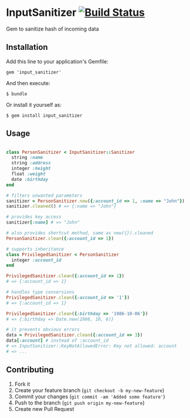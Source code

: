 # InputSanitizer [![Build Status](https://secure.travis-ci.org/futuresimple/input_sanitizer.png?branch=master)](http://travis-ci.org/futuresimple/input_sanitizer)

Gem to sanitize hash of incoming data

## Installation

Add this line to your application's Gemfile:

    gem 'input_sanitizer'

And then execute:

    $ bundle

Or install it yourself as:

    $ gem install input_sanitizer

## Usage

```ruby

class PersonSanitizer < InputSanitizer::Sanitizer
  string :name
  string :address
  integer :height
  float :weight
  date :birthday
end

# filters unwanted parameters
sanitizer = PersonSanitizer.new({:account_id => 1, :name => "John"})
sanitizer.cleaned() # => {:name => "John"}

# provides key access
sanitizer[:name] # => "John"

# also provides shortcut method, same as new({}).cleaned
PersonSanitizer.clean({:account_id => 1})

# supports inheritance
class PrivilegedSanitizer < PersonSanitizer
  integer :account_id
end

PrivilegedSanitizer.clean({:account_id => 1})
# => {:account_id => 1}

# handles type conversions
PrivilegedSanitizer.clean({:account_id => '1'})
# => {:account_id => 1}

PrivilegedSanitizer.clean({:birthday => '1986-10-06'})
# => {:birthday => Date.new(1986, 10, 6)}

# it prevents obvious errors
data = PrivilegedSanitizer.clean({:account_id => 3})
data[:account] # instead of :account_id
# => InputSanitizer::KeyNotAllowedError: Key not allowed: account
# => ...
```


## Contributing

1. Fork it
2. Create your feature branch (`git checkout -b my-new-feature`)
3. Commit your changes (`git commit -am 'Added some feature'`)
4. Push to the branch (`git push origin my-new-feature`)
5. Create new Pull Request
